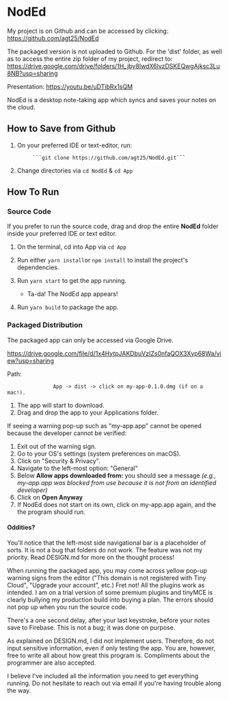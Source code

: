 # NodEd


My project is on Github and can be accessed by clicking: https://github.com/agt25/NodEd 

The packaged version is not uploaded to Github. For the 'dist' folder, as well as to access the entire zip folder of my project, redirect to: https://drive.google.com/drive/folders/1H_jby8IwdX6lvzDSKEQwgAjksc3Lu8NB?usp=sharing 

Presentation: https://youtu.be/uDTibRx1sQM

NodEd is a desktop note-taking app which syncs and saves your notes on the cloud. 

## How to Save from Github 

1. On your preferred IDE or text-editor, run: 

            ```git clone https://github.com/agt25/NodEd.git```

2. Change directories via ```cd NodEd``` & ```cd App```


## How To Run 

### Source Code 

If you prefer to run the source code, drag and drop the entire **NodEd** folder inside your preferred IDE or text editor. 

1. On the terminal, cd into App via ```cd App``` 
2. Run either ```yarn install```or ```npm install``` to install the project's dependencies. 
3. Run ```yarn start``` to get the app running. 
    - Ta-da! The NodEd app appears! 
    
4. Run ```yarn build``` to package the app. 



### Packaged Distribution 

The packaged app can only be accessed via Google Drive. 

https://drive.google.com/file/d/1x4HytpJAKDbuVzIZs0nfaQOX3Xyp68Wa/view?usp=sharing 

Path: 

                   App -> dist -> click on my-app-0.1.0.dmg (if on a mac!). 
                   

                   
1. The app will start to download. 
2. Drag and drop the app to your Applications folder. 


If seeing a warning pop-up such as "my-app.app" cannot be opened because the developer cannot be verified:
1. Exit out of the warning sign.
2. Go to your OS's settings (system preferences on macOS). 
3. Click on "Security & Privacy".
4. Navigate to the left-most option: "General"
5. Below **Allow apps downloaded from:** you should see a message *(e.g., my-app.app was blocked from use because it is not from an identified developer)*
6. Click on **Open Anyway** 
7. If NodEd does not start on its own, click on my-app.app again, and the the program should run. 



#### Oddities? 

You'll notice that the left-most side navigational bar is a placeholder of sorts. It is not a bug that folders do not work. The feature was not my priority. Read DESIGN.md for more on the thought process! 

When running the packaged app, you may come across yellow pop-up warning signs from the editor ("This domain is not registered with Tiny Cloud", "Upgrade your account", etc.) Fret not! All the plugins work as intended. I am on a trial version of some premium plugins and tinyMCE is clearly bullying my production build into buying a plan. The errors should not pop up when you run the source code. 

There's a one second delay, after your last keystroke, before your notes save to Firebase. This is not a bug; it was done on purpose. 

As explained on DESIGN.md, I did not implement users. Therefore, do not input sensitive information, even if only testing the app. You are, however, free to write all about how great this program is. Compliments about the programmer are also accepted. 

I believe I've included all the information you need to get everything running. Do not hesitate to reach out via email if you're having trouble along the way. 
